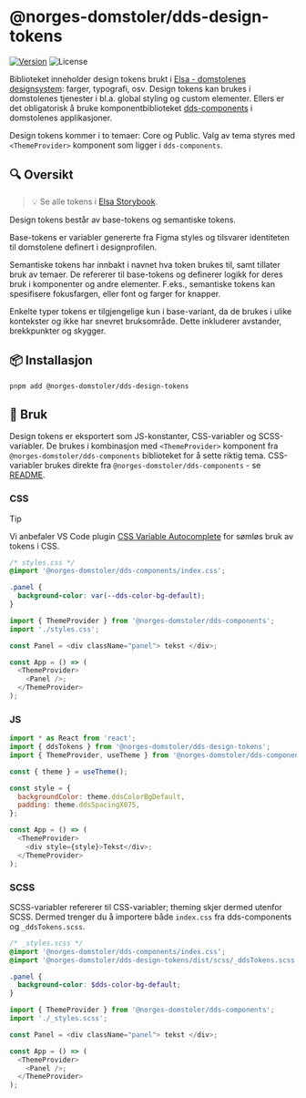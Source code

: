# @norges-domstoler/dds-design-tokens

[![Version](https://img.shields.io/npm/v/@norges-domstoler/dds-design-tokens)](https://www.npmjs.com/package/@norges-domstoler/dds-design-tokens) ![License](https://img.shields.io/npm/l/@norges-domstoler/dds-design-tokens)

Biblioteket inneholder design tokens brukt i [Elsa - domstolenes designsystem](https://design.domstol.no/): farger, typografi, osv. Design tokens kan brukes i domstolenes tjenester i bl.a. global styling og custom elementer. Ellers er det obligatorisk å bruke komponentbiblioteket [dds-components](https://www.npmjs.com/package/@norges-domstoler/dds-components) i domstolenes applikasjoner.

Design tokens kommer i to temaer: Core og Public. Valg av tema styres med `<ThemeProvider>` komponent som ligger i `dds-components`.

## 🔍 Oversikt

> 💡 Se alle tokens i [Elsa Storybook](https://domstolene.github.io/designsystem/?path=/story/dds-design-tokens-tokens).

Design tokens består av base-tokens og semantiske tokens.

Base-tokens er variabler genererte fra Figma styles og tilsvarer identiteten til domstolene definert i designprofilen.

Semantiske tokens har innbakt i navnet hva token brukes til, samt tillater bruk av temaer. De refererer til base-tokens og definerer logikk for deres bruk i komponenter og andre elementer. F.eks., semantiske tokens kan spesifisere fokusfargen, eller font og farger for knapper.

Enkelte typer tokens er tilgjengelige kun i base-variant, da de brukes i ulike kontekster og ikke har snevret bruksområde. Dette inkluderer avstander, brekkpunkter og skygger.

## 📦 Installasjon

```sh
pnpm add @norges-domstoler/dds-design-tokens
```

## 🔨 Bruk

Design tokens er eksportert som JS-konstanter, CSS-variabler og SCSS-variabler. De brukes i kombinasjon med `<ThemeProvider>` komponent fra `@norges-domstoler/dds-components` biblioteket for å sette riktig tema. CSS-variabler brukes direkte fra `@norges-domstoler/dds-components` - se [README](https://github.com/domstolene/designsystem/blob/main/packages/components/README.md).

### CSS

> [!TIP]
> Vi anbefaler VS Code plugin [CSS Variable Autocomplete](https://marketplace.visualstudio.com/items?itemName=vunguyentuan.vscode-css-variables) for sømløs bruk av tokens i CSS.

```css
/* styles.css */
@import '@norges-domstoler/dds-components/index.css';

.panel {
  background-color: var(--dds-color-bg-default);
}
```

```js
import { ThemeProvider } from '@norges-domstoler/dds-components';
import './styles.css';

const Panel = <div className="panel"> tekst </div>;

const App = () => (
  <ThemeProvider>
    <Panel />;
  </ThemeProvider>
);
```

### JS

```js
import * as React from 'react';
import { ddsTokens } from '@norges-domstoler/dds-design-tokens';
import { ThemeProvider, useTheme } from '@norges-domstoler/dds-components';

const { theme } = useTheme();

const style = {
  backgroundColor: theme.ddsColorBgDefault,
  padding: theme.ddsSpacingX075,
};

const App = () => (
  <ThemeProvider>
    <div style={style}>Tekst</div>;
  </ThemeProvider>
);
```

### SCSS

SCSS-variabler refererer til CSS-variabler; theming skjer dermed utenfor SCSS. Dermed trenger du å importere både `index.css` fra dds-components og `_ddsTokens.scss`.

```scss
/* _styles.scss */
@import '@norges-domstoler/dds-components/index.css';
@import '@norges-domstoler/dds-design-tokens/dist/scss/_ddsTokens.scss';

.panel {
  background-color: $dds-color-bg-default;
}
```

```js
import { ThemeProvider } from '@norges-domstoler/dds-components';
import './_styles.scss';

const Panel = <div className="panel"> tekst </div>;

const App = () => (
  <ThemeProvider>
    <Panel />;
  </ThemeProvider>
);
```
